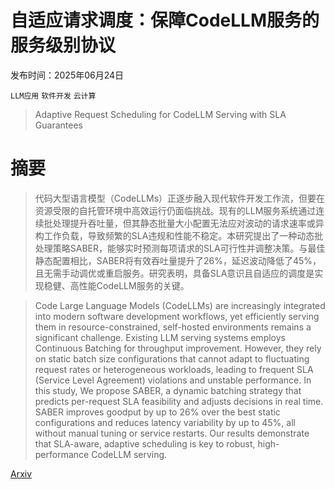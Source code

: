 # 自适应请求调度：保障CodeLLM服务的服务级别协议

发布时间：2025年06月24日

`LLM应用` `软件开发` `云计算`

> Adaptive Request Scheduling for CodeLLM Serving with SLA Guarantees

# 摘要

> 代码大型语言模型（CodeLLMs）正逐步融入现代软件开发工作流，但要在资源受限的自托管环境中高效运行仍面临挑战。现有的LLM服务系统通过连续批处理提升吞吐量，但其静态批量大小配置无法应对波动的请求速率或异构工作负载，导致频繁的SLA违规和性能不稳定。本研究提出了一种动态批处理策略SABER，能够实时预测每项请求的SLA可行性并调整决策。与最佳静态配置相比，SABER将有效吞吐量提升了26%，延迟波动降低了45%，且无需手动调优或重启服务。研究表明，具备SLA意识且自适应的调度是实现稳健、高性能CodeLLM服务的关键。

> Code Large Language Models (CodeLLMs) are increasingly integrated into modern software development workflows, yet efficiently serving them in resource-constrained, self-hosted environments remains a significant challenge. Existing LLM serving systems employs Continuous Batching for throughput improvement. However, they rely on static batch size configurations that cannot adapt to fluctuating request rates or heterogeneous workloads, leading to frequent SLA (Service Level Agreement) violations and unstable performance. In this study, We propose SABER, a dynamic batching strategy that predicts per-request SLA feasibility and adjusts decisions in real time. SABER improves goodput by up to 26% over the best static configurations and reduces latency variability by up to 45%, all without manual tuning or service restarts. Our results demonstrate that SLA-aware, adaptive scheduling is key to robust, high-performance CodeLLM serving.

[Arxiv](https://arxiv.org/abs/2506.19677)
